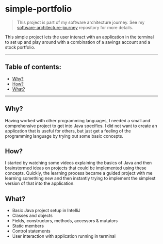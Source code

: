 # simple-portfolio

> This project is part of my software architecture journey. See my [software-architecture-journey](https://github.com/mykingdomforapawn/software-architecture-journey) repository for more details.

This simple project lets the user interact with an application in the terminal to set up and play around with a combination of a savings account and a stock portfolio. 

---

## Table of contents:
- [Why?](#why)
- [How?](#how)
- [What?](#what)

---

## Why?

Having worked with other programming languages, I needed a small and comprehensive project to get into Java specifics. I did not want to create an application that is useful for others, but just get a feeling of the programming language by trying out some basic concepts.

## How?

I started by watching some videos explaining the basics of Java and then brainstormed ideas on projects that could be implemented using these concepts. Quickly, the learning process became a guided project with me learning something new and then instantly trying to implement the simplest version of that into the application. 

## What?

- Basic Java project setup in IntelliJ
- Classes and objects
- Fields, constructors, methods, accessors & mutators
- Static members
- Control statements
- User interaction with application running in terminal